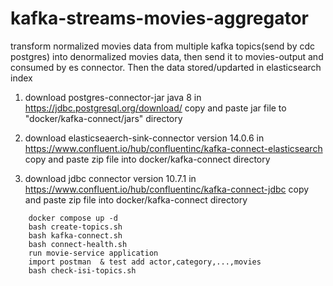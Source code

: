 
# kafka-streams-movies-aggregator
transform normalized movies data from multiple kafka topics(send by cdc postgres) into denormalized movies data, then send it to movies-output and consumed by es connector. Then the data stored/updarted in elasticsearch index


1. download postgres-connector-jar java 8 in https://jdbc.postgresql.org/download/
   copy and paste jar file to "docker/kafka-connect/jars" directory


2. download elasticseaerch-sink-connector version 14.0.6 in https://www.confluent.io/hub/confluentinc/kafka-connect-elasticsearch
   copy and paste zip file into docker/kafka-connect directory


3. download jdbc connector version 10.7.1 in https://www.confluent.io/hub/confluentinc/kafka-connect-jdbc
   copy and paste zip file into docker/kafka-connect directory


 ```
     docker compose up -d
     bash create-topics.sh
     bash kafka-connect.sh
     bash connect-health.sh
     run movie-service application
     import postman  & test add actor,category,...,movies
     bash check-isi-topics.sh
 ```

